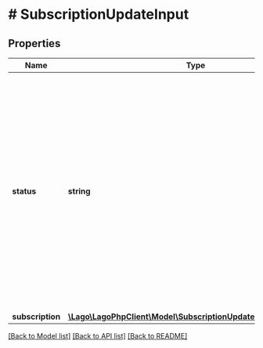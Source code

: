 # # SubscriptionUpdateInput

## Properties

Name | Type | Description | Notes
------------ | ------------- | ------------- | -------------
**status** | **string** | If the field is not defined and multiple &#x60;active&#x60; and &#x60;pending&#x60; subscriptions exists, Lago will update the &#x60;active&#x60; subscription. However, if you wish to update a &#x60;pending&#x60; subscription, please ensure that you include the &#x60;status&#x60; attribute with the &#x60;pending&#x60; value in your request body. | [optional]
**subscription** | [**\Lago\LagoPhpClient\Model\SubscriptionUpdateInputSubscription**](SubscriptionUpdateInputSubscription.md) |  |

[[Back to Model list]](../../README.md#models) [[Back to API list]](../../README.md#endpoints) [[Back to README]](../../README.md)
